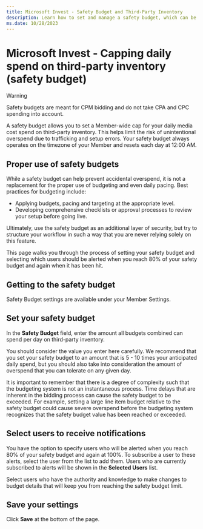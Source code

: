 ```yaml
---
title: Microsoft Invest - Safety Budget and Third-Party Inventory
description: Learn how to set and manage a safety budget, which can be 5-10 times the daily spend. A safety budget limits daily media cost spend on third-party inventory.
ms.date: 10/28/2023
---
```


# Microsoft Invest - Capping daily spend on third-party inventory (safety budget)

> [!WARNING]
> Safety budgets are meant for CPM bidding and do not take CPA and CPC spending into account.

A safety budget allows you to set a Member-wide cap for your daily media cost spend on third-party inventory. This helps limit the risk of unintentional overspend due to trafficking and setup errors. Your safety budget always operates on the timezone of your Member and resets each day at 12:00 AM.

## Proper use of safety budgets

While a safety budget can help prevent accidental overspend, it is not a replacement for the proper use of budgeting and even daily pacing. Best practices for budgeting include:

- Applying budgets, pacing and targeting at the appropriate level.
- Developing comprehensive checklists or approval processes to review your setup before going live.

Ultimately, use the safety budget as an additional layer of security, but try to structure your workflow in such a way that you are never relying solely on this feature.

This page walks you through the process of setting your safety budget and selecting which users should be alerted when you reach 80% of your safety budget and again when it has been hit.

## Getting to the safety budget

Safety Budget settings are available under your Member Settings.

## Set your safety budget

In the **Safety Budget** field, enter the amount all budgets combined can spend per day on third-party inventory.

You should consider the value you enter here carefully. We recommend that you set your safety budget to an amount that is 5 - 10 times your anticipated daily spend, but you should also take into consideration the amount of overspend that you can tolerate on any given day.

It is important to remember that there is a degree of complexity such that the budgeting system is not an instantaneous process. Time delays that are inherent in the bidding process can cause the safety budget to be exceeded. For example, setting a large line item budget relative to the safety budget could cause severe overspend before the budgeting system recognizes that the safety budget value has been reached or exceeded.

## Select users to receive notifications

You have the option to specify users who will be alerted when you reach 80% of your safety budget and again at 100%. To subscribe a user to these alerts, select the user from the list to add them. Users who are currently subscribed to alerts will be shown in the **Selected Users** list.

Select users who have the authority and knowledge to make changes to budget details that will keep you from reaching the safety budget limit.

## Save your settings

Click **Save** at the bottom of the page.

